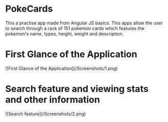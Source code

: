 # PokeCards

This a practise app made from Angular JS basics. This apps allow the user to search through a rack of 151 pokemon cards which features the pokemon's name, types, height, weight and description.

<h1>First Glance of the Application</h1>
![First Glance of the Application](/Screenshots/1.png)

<h1>Search feature and viewing stats and other information</h1>
![Search feature](/Screenshots/2.png)
